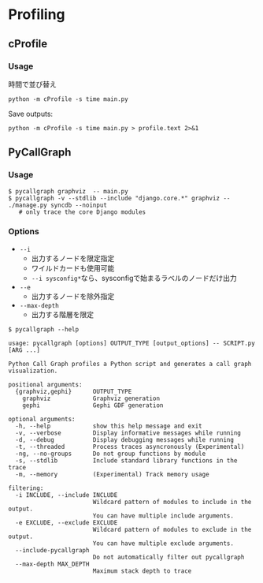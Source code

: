 # Profiling

## cProfile

### Usage
時間で並び替え
```terminal
python -m cProfile -s time main.py
```
Save outputs:
```terminal
python -m cProfile -s time main.py > profile.text 2>&1
```

## PyCallGraph

### Usage
```terminal
$ pycallgraph graphviz  -- main.py
$ pycallgraph -v --stdlib --include "django.core.*" graphviz -- ./manage.py syncdb --noinput 
   # only trace the core Django modules
```

### Options
* `--i`
  * 出力するノードを限定指定
  * ワイルドカードも使用可能
  * `--i sysconfig*`なら、sysconfigで始まるラベルのノードだけ出力
* `--e`
  * 出力するノードを除外指定
* `--max-depth`
  * 出力する階層を限定


```terminal
$ pycallgraph --help

usage: pycallgraph [options] OUTPUT_TYPE [output_options] -- SCRIPT.py [ARG ...]

Python Call Graph profiles a Python script and generates a call graph
visualization.

positional arguments:
  {graphviz,gephi}      OUTPUT_TYPE
    graphviz            Graphviz generation
    gephi               Gephi GDF generation

optional arguments:
  -h, --help            show this help message and exit
  -v, --verbose         Display informative messages while running
  -d, --debug           Display debugging messages while running
  -t, --threaded        Process traces asyncronously (Experimental)
  -ng, --no-groups      Do not group functions by module
  -s, --stdlib          Include standard library functions in the trace
  -m, --memory          (Experimental) Track memory usage

filtering:
  -i INCLUDE, --include INCLUDE
                        Wildcard pattern of modules to include in the output.
                        You can have multiple include arguments.
  -e EXCLUDE, --exclude EXCLUDE
                        Wildcard pattern of modules to exclude in the output.
                        You can have multiple exclude arguments.
  --include-pycallgraph
                        Do not automatically filter out pycallgraph
  --max-depth MAX_DEPTH
                        Maximum stack depth to trace
 ```
